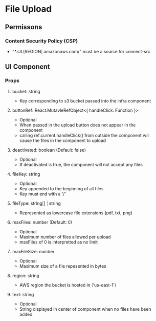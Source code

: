 # File Upload

## Permissons

### Content Security Policy (CSP)

* "*.s3.[REGION].amazonaws.com/" must be a source for connect-src

## UI Component

### Props

1. bucket: string

    * Key corresponding to s3 bucket passed into the infra component

2. buttonRef: React.MutavleRefObject<{ handleClick: Function }>

    * Optional
    * When passed in the upload button does not appear in the component
    * calling ref.current.handleClick() from outside the component will cause the files in the component to upload

3. deactivated: boolean (Default: false)

    * Optional
    * If deactivated is true, the component will not accept any files

4. fileKey: string

    * Optional
    * Key appended to the beginning of all files
    * Key must end with a '/'

5. fileType: string[] | string
    
    * Represented as lowercase file extensions (pdf, txt, png)

6. maxFiles: number (Default: 0)

    * Optional
    * Maximum number of files allowed per upload
    * maxFiles of 0 is interpretted as no limit

7. maxFileSize: number

    * Optional
    * Maximum size of a file repesented in bytes

8. region: string

    * AWS region the bucket is hosted in ('us-east-1')

9. text: string

    * Optional
    * String displayed in center of component when no files have been added







